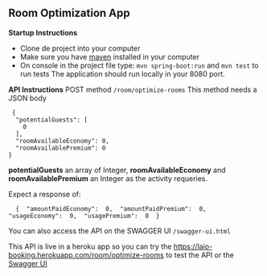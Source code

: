 

## Room Optimization App

**Startup Instructions** 

 - Clone de project into your computer
 - Make sure you have [maven](https://maven.apache.org/download.cgi) installed in your computer
 - On console in the project file type: `mvn spring-boot:run` and `mvn test` to run tests
 The application should run locally in your 8080 port.
 
 
 
 **API Instructions**
 POST method `/room/optimize-rooms`
 This method needs a JSON body

     {
      "potentialGuests": [
        0
      ],
      "roomAvailableEconomy": 0,
      "roomAvailablePremium": 0
    }
**potentialGuests** an array of Integer, **roomAvailableEconomy** and **roomAvailablePremium** an Integer as the activity requeries.

Expect a response of:

      {  "amountPaidEconomy":  0,  "amountPaidPremium":  0,  "usageEconomy":  0,  "usagePremium":  0  }

You can also access the API on the SWAGGER UI `/swagger-ui.html`

This API is live in a heroku app so you can try the https://laio-booking.herokuapp.com/room/optimize-rooms to test the API or the [Swagger UI](https://laio-booking.herokuapp.com/swagger-ui.html)


		
